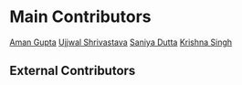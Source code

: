 # Main Contributors

[Aman Gupta](https://github.com/Programer3)
[Ujjwal Shrivastava](https://github.com/ujjwalshriv3)
[Saniya Dutta](https://github.com/saniyadutta266)
[Krishna Singh](https://github.com/krishnasingh34)

## External Contributors
